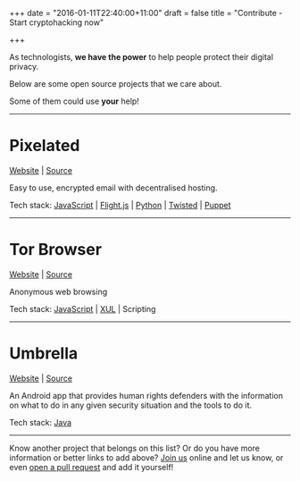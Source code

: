+++
date = "2016-01-11T22:40:00+11:00"
draft = false
title = "Contribute - Start cryptohacking now"

+++

As technologists, **we have the power** to help people protect their digital privacy.

Below are some open source projects that we care about.

Some of them could use **your** help!

---

# Pixelated
[Website](https://pixelated-project.org/) | [Source](https://github.com/pixelated)

Easy to use, encrypted email with decentralised hosting.

Tech stack: [JavaScript](https://developer.mozilla.org/en-US/docs/Web/JavaScript) | [Flight.js](https://flightjs.github.io/) |
[Python](https://www.python.org/) | [Twisted](https://twistedmatrix.com) | [Puppet](https://puppetlabs.com/)

---
# Tor Browser
[Website](https://www.torproject.org/projects/torbrowser.html.en) | [Source](https://gitweb.torproject.org/tor-browser.git/)

Anonymous web browsing

Tech stack: [JavaScript](https://developer.mozilla.org/en-US/docs/Web/JavaScript) |
[XUL](https://developer.mozilla.org/en-US/docs/Mozilla/Tech/XUL) | Scripting


---
# Umbrella
[Website](https://secfirst.org/) | [Source](https://github.com/securityfirst/Umbrella_android)

An Android app that provides human rights defenders with the information on what to do in any given security situation
and the tools to do it.

Tech stack: [Java](http://www.oracle.com/technetwork/java/index-138747.html)

---

Know another project that belongs on this list? Or do you have more information or better
links to add above? [Join us](https://cryptohack.herokuapp.com/) online and let us know,
or even [open a pull request](https://github.com/cryptohack/cryptohack.net) and add it yourself!
